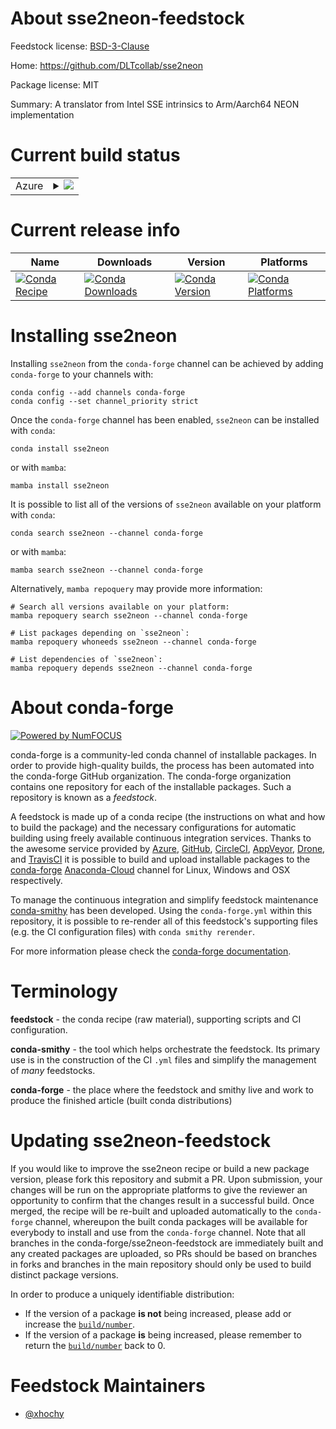 About sse2neon-feedstock
========================

Feedstock license: [BSD-3-Clause](https://github.com/conda-forge/sse2neon-feedstock/blob/main/LICENSE.txt)

Home: https://github.com/DLTcollab/sse2neon

Package license: MIT

Summary: A translator from Intel SSE intrinsics to Arm/Aarch64 NEON implementation

Current build status
====================


<table>
    
  <tr>
    <td>Azure</td>
    <td>
      <details>
        <summary>
          <a href="https://dev.azure.com/conda-forge/feedstock-builds/_build/latest?definitionId=18744&branchName=main">
            <img src="https://dev.azure.com/conda-forge/feedstock-builds/_apis/build/status/sse2neon-feedstock?branchName=main">
          </a>
        </summary>
        <table>
          <thead><tr><th>Variant</th><th>Status</th></tr></thead>
          <tbody><tr>
              <td>linux_64</td>
              <td>
                <a href="https://dev.azure.com/conda-forge/feedstock-builds/_build/latest?definitionId=18744&branchName=main">
                  <img src="https://dev.azure.com/conda-forge/feedstock-builds/_apis/build/status/sse2neon-feedstock?branchName=main&jobName=linux&configuration=linux%20linux_64_" alt="variant">
                </a>
              </td>
            </tr><tr>
              <td>linux_aarch64</td>
              <td>
                <a href="https://dev.azure.com/conda-forge/feedstock-builds/_build/latest?definitionId=18744&branchName=main">
                  <img src="https://dev.azure.com/conda-forge/feedstock-builds/_apis/build/status/sse2neon-feedstock?branchName=main&jobName=linux&configuration=linux%20linux_aarch64_" alt="variant">
                </a>
              </td>
            </tr><tr>
              <td>linux_ppc64le</td>
              <td>
                <a href="https://dev.azure.com/conda-forge/feedstock-builds/_build/latest?definitionId=18744&branchName=main">
                  <img src="https://dev.azure.com/conda-forge/feedstock-builds/_apis/build/status/sse2neon-feedstock?branchName=main&jobName=linux&configuration=linux%20linux_ppc64le_" alt="variant">
                </a>
              </td>
            </tr><tr>
              <td>osx_64</td>
              <td>
                <a href="https://dev.azure.com/conda-forge/feedstock-builds/_build/latest?definitionId=18744&branchName=main">
                  <img src="https://dev.azure.com/conda-forge/feedstock-builds/_apis/build/status/sse2neon-feedstock?branchName=main&jobName=osx&configuration=osx%20osx_64_" alt="variant">
                </a>
              </td>
            </tr><tr>
              <td>osx_arm64</td>
              <td>
                <a href="https://dev.azure.com/conda-forge/feedstock-builds/_build/latest?definitionId=18744&branchName=main">
                  <img src="https://dev.azure.com/conda-forge/feedstock-builds/_apis/build/status/sse2neon-feedstock?branchName=main&jobName=osx&configuration=osx%20osx_arm64_" alt="variant">
                </a>
              </td>
            </tr><tr>
              <td>win_64</td>
              <td>
                <a href="https://dev.azure.com/conda-forge/feedstock-builds/_build/latest?definitionId=18744&branchName=main">
                  <img src="https://dev.azure.com/conda-forge/feedstock-builds/_apis/build/status/sse2neon-feedstock?branchName=main&jobName=win&configuration=win%20win_64_" alt="variant">
                </a>
              </td>
            </tr>
          </tbody>
        </table>
      </details>
    </td>
  </tr>
</table>

Current release info
====================

| Name | Downloads | Version | Platforms |
| --- | --- | --- | --- |
| [![Conda Recipe](https://img.shields.io/badge/recipe-sse2neon-green.svg)](https://anaconda.org/conda-forge/sse2neon) | [![Conda Downloads](https://img.shields.io/conda/dn/conda-forge/sse2neon.svg)](https://anaconda.org/conda-forge/sse2neon) | [![Conda Version](https://img.shields.io/conda/vn/conda-forge/sse2neon.svg)](https://anaconda.org/conda-forge/sse2neon) | [![Conda Platforms](https://img.shields.io/conda/pn/conda-forge/sse2neon.svg)](https://anaconda.org/conda-forge/sse2neon) |

Installing sse2neon
===================

Installing `sse2neon` from the `conda-forge` channel can be achieved by adding `conda-forge` to your channels with:

```
conda config --add channels conda-forge
conda config --set channel_priority strict
```

Once the `conda-forge` channel has been enabled, `sse2neon` can be installed with `conda`:

```
conda install sse2neon
```

or with `mamba`:

```
mamba install sse2neon
```

It is possible to list all of the versions of `sse2neon` available on your platform with `conda`:

```
conda search sse2neon --channel conda-forge
```

or with `mamba`:

```
mamba search sse2neon --channel conda-forge
```

Alternatively, `mamba repoquery` may provide more information:

```
# Search all versions available on your platform:
mamba repoquery search sse2neon --channel conda-forge

# List packages depending on `sse2neon`:
mamba repoquery whoneeds sse2neon --channel conda-forge

# List dependencies of `sse2neon`:
mamba repoquery depends sse2neon --channel conda-forge
```


About conda-forge
=================

[![Powered by
NumFOCUS](https://img.shields.io/badge/powered%20by-NumFOCUS-orange.svg?style=flat&colorA=E1523D&colorB=007D8A)](https://numfocus.org)

conda-forge is a community-led conda channel of installable packages.
In order to provide high-quality builds, the process has been automated into the
conda-forge GitHub organization. The conda-forge organization contains one repository
for each of the installable packages. Such a repository is known as a *feedstock*.

A feedstock is made up of a conda recipe (the instructions on what and how to build
the package) and the necessary configurations for automatic building using freely
available continuous integration services. Thanks to the awesome service provided by
[Azure](https://azure.microsoft.com/en-us/services/devops/), [GitHub](https://github.com/),
[CircleCI](https://circleci.com/), [AppVeyor](https://www.appveyor.com/),
[Drone](https://cloud.drone.io/welcome), and [TravisCI](https://travis-ci.com/)
it is possible to build and upload installable packages to the
[conda-forge](https://anaconda.org/conda-forge) [Anaconda-Cloud](https://anaconda.org/)
channel for Linux, Windows and OSX respectively.

To manage the continuous integration and simplify feedstock maintenance
[conda-smithy](https://github.com/conda-forge/conda-smithy) has been developed.
Using the ``conda-forge.yml`` within this repository, it is possible to re-render all of
this feedstock's supporting files (e.g. the CI configuration files) with ``conda smithy rerender``.

For more information please check the [conda-forge documentation](https://conda-forge.org/docs/).

Terminology
===========

**feedstock** - the conda recipe (raw material), supporting scripts and CI configuration.

**conda-smithy** - the tool which helps orchestrate the feedstock.
                   Its primary use is in the construction of the CI ``.yml`` files
                   and simplify the management of *many* feedstocks.

**conda-forge** - the place where the feedstock and smithy live and work to
                  produce the finished article (built conda distributions)


Updating sse2neon-feedstock
===========================

If you would like to improve the sse2neon recipe or build a new
package version, please fork this repository and submit a PR. Upon submission,
your changes will be run on the appropriate platforms to give the reviewer an
opportunity to confirm that the changes result in a successful build. Once
merged, the recipe will be re-built and uploaded automatically to the
`conda-forge` channel, whereupon the built conda packages will be available for
everybody to install and use from the `conda-forge` channel.
Note that all branches in the conda-forge/sse2neon-feedstock are
immediately built and any created packages are uploaded, so PRs should be based
on branches in forks and branches in the main repository should only be used to
build distinct package versions.

In order to produce a uniquely identifiable distribution:
 * If the version of a package **is not** being increased, please add or increase
   the [``build/number``](https://docs.conda.io/projects/conda-build/en/latest/resources/define-metadata.html#build-number-and-string).
 * If the version of a package **is** being increased, please remember to return
   the [``build/number``](https://docs.conda.io/projects/conda-build/en/latest/resources/define-metadata.html#build-number-and-string)
   back to 0.

Feedstock Maintainers
=====================

* [@xhochy](https://github.com/xhochy/)

